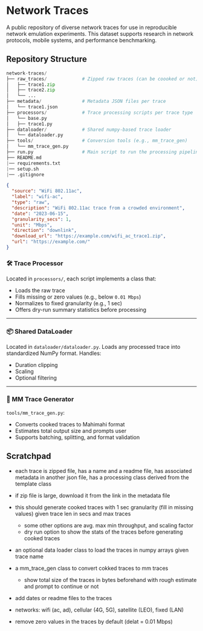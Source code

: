 # Network Traces

A public repository of diverse network traces for use in reproducible network emulation experiments. This dataset supports research in network protocols, mobile systems, and performance benchmarking.

## Repository Structure

```python
network-traces/
├── raw_traces/             # Zipped raw traces (can be coooked or not)
│   ├── trace1.zip
│   ├── trace2.zip
│   └── ...
├── metadata/               # Metadata JSON files per trace
│   └── trace1.json
├── processors/             # Trace processing scripts per trace type
│   └── base.py
│   ├── trace1.py
├── dataloader/             # Shared numpy-based trace loader
│   └── dataloader.py
├── tools/                  # Conversion tools (e.g., mm_trace_gen)
│   └── mm_trace_gen.py
├── run.py                  # Main script to run the processing pipeline
├── README.md
|── requirements.txt
|── setup.sh
|── .gitignore
```

```json
{
  "source": "WiFi 802.11ac",
  "label": "wifi-ac",
  "type": "raw",
  "description": "WiFi 802.11ac trace from a crowded environment",
  "date": "2023-06-15",
  "granularity_secs": 1,
  "unit": "Mbps",
  "direction": "downlink",
  "download_url": "https://example.com/wifi_ac_trace1.zip",
  "url": "https://example.com/"
}
```

### 🛠️ Trace Processor

Located in `processors/`, each script implements a class that:

- Loads the raw trace  
- Fills missing or zero values (e.g., below `0.01 Mbps`)  
- Normalizes to fixed granularity (e.g., 1 sec)  
- Offers dry-run summary statistics before processing  

---

### 📦 Shared DataLoader

Located in `dataloader/dataloader.py`. Loads any processed trace into standardized NumPy format. Handles:

- Duration clipping  
- Scaling  
- Optional filtering  

---

### 🧪 MM Trace Generator

`tools/mm_trace_gen.py`:

- Converts cooked traces to Mahimahi format  
- Estimates total output size and prompts user  
- Supports batching, splitting, and format validation  

## Scratchpad

- each trace is zipped file, has a name and a readme file, has associated metadata in another json file, has a processing class derived from the template class
- if zip file is large, download it from the link in the metadata file
- this should generate cooked traces with 1 sec granularity (fill in missing values) given trace len in secs and max traces
  - some other options are avg. max min throughput, and scaling factor
  - dry run option to show the stats of the traces before generating cooked traces
- an optional data loader class to load the traces in numpy arrays given trace name
- a mm_trace_gen class to convert cokked traces to mm traces
  - show total size of the traces in bytes beforehand with rough estimate and prompt to continue or not

- add dates or readme files to the traces
- networks: wifi (ac, ad), cellular (4G, 5G), satellite (LEO), fixed (LAN)
- remove zero values in the traces by default (delat = 0.01 Mbps)
